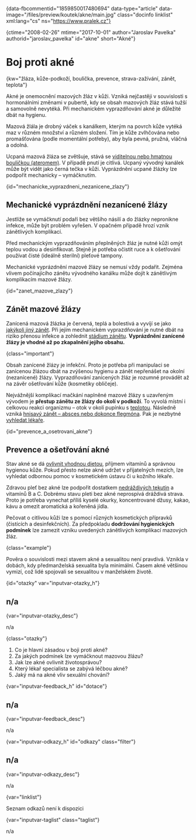 
{data-fbcommentid="1859850017480694" data-type="article" data-image="/files/preview/koutek/akne/main.jpg" class="docinfo linklist" xml:lang="cs" ns="https://www.pralek.cz"}

{ctime="2008-02-26" mtime="2017-10-01" author="Jaroslav Pavelka" authorid="jaroslav_pavelka" id="akne" short="Akné"}

# Boj proti akné

<!-- generated attribute kw by user_udpatekw.sh on 2020-04-26, do not edit -->

{kw="žláza, kůže-podkoží, boulička, prevence, strava-zažívání, zánět, teplota"}

Akné je onemocnění mazových žláz v kůži. Vzniká nejčastěji v souvislosti s hormonálními změnami v pubertě, kdy se obsah mazových žláz stává tužší a samovolně nevytéká. Při mechanickém vyprazdňování akné je důležité dbát na hygienu.

Mazová žlála je drobný váček s kanálkem, kterým na povrch kůže vytéká maz v různém množství a různém složení. Tím je kůže zvlhčována nebo promašťována (podle momentální potřeby), aby byla pevná, pružná, vláčná a odolná.

Ucpaná mazová žláza se zvětšuje, stává se [viditelnou nebo hmatnou bouličkou (ateromem)][1]. V případě pnutí je citlivá. Ucpaný vývodný kanálek může být vidět jako černá tečka v kůži. Vyprázdnění ucpané žlázky lze podpořit mechanicky – vymáčknutím.

{id="mechanicke\_vyprazdneni\_nezanicene_zlazy"}

## Mechanické vyprázdnění nezanícené žlázy

Jestliže se vymáčknutí podaří bez většího násilí a do žlázky nepronikne infekce, může být problém vyřešen. V opačném případě hrozí vznik zánětlivých komplikací.

Před mechanickým vyprazdňováním přeplněných žláz je nutné kůži omýt teplou vodou a desinfikovat. Stejně je potřeba očistit ruce a k ošetřování používat čisté (ideálně sterilní) pleťové tampony.

Mechanické vyprázdnění mazové žlázy se nemusí vždy podařit. Zejména vlivem počínajícího zánětu vývodného kanálku může dojít k zánětlivým komplikacím mazové žlázy.

{id="zanet\_mazove\_zlazy"}

## Zánět mazové žlázy

Zanícená mazová žlázka je červená, teplá a bolestivá a vyvíjí se jako [jakýkoli jiný zánět][2]. Při jejím mechanickém vyprazdňování je nutné dbát na riziko přenosu infekce a zohlednit [stádium zánětu][3]. **Vyprázdnění zanícené žlázy je vhodné až po zkapalnění jejího obsahu.**

{class="important"}

Obsah zanícené žlázy je infekční. Proto je potřeba při manipulaci se zanícenou žlázou dbát na zvýšenou hygienu a zánět nepřenášet na okolní (nezanícené) žlázy. Vyprazdňování zanícených žláz je rozumné provádět až na závěr ošetřování kůže (kosmetiky obličeje).

Nejvážnější komplikací mačkání naplněné mazové žlázy s uzavřeným vývodem je **přestup zánětu ze žlázy do okolí v podkoží**. To vyvolá místní i celkovou reakci organizmu – otok v okolí pupínku s [teplotou][4]. Následně vzniká [hnisavý zánět – absces nebo dokonce flegmóna][3]. Pak je nezbytné [vyhledat lékaře][5].

{id="prevence\_a\_osetrovani_akne"}

## Prevence a ošetřování akné

Stav akné se dá [ovlivnit vhodnou dietou][6], příjmem vitamínů a správnou hygienou kůže. Pokud přesto nelze akné udržet v přijatelných mezích, lze vyhledat odbornou pomoc v kosmetickém ústavu či u kožního lékaře.

Zdravou pleť bez akné lze podpořit dostatkem [nedráždivých tekutin][7] a vitamínů B a C. Dobrému stavu pleti bez akné neprospívá dráždivá strava. Proto je potřeba vynechat příliš kyselé okurky, koncentrované džusy, kakao, kávu a omezit aromatická a kořeněná jídla.

Pečovat o citlivou kůži lze s pomocí různých kosmetických přípravků (čistících a desinfekčních). Za předpokladu **dodržování hygienických podmínek** lze zamezit vzniku uvedených zánětlivých komplikací mazových žláz.

{class="example"}

Pověra o souvislosti mezi stavem akné a sexualitou není pravdivá. Vznikla v dobách, kdy předmanželská sexualita byla minimální. Časem akné většinou vymizí, což lidé spojovali se sexualitou v manželském životě.

{id="otazky" var="inputvar-otazky_h"}

## n/a

{var="inputvar-otazky_desc"}

n/a

{class="otazky"}

  1. Co je hlavní zásadou v boji proti akné?
  2. Za jakých podmínek lze vymáčknout mazovou žlázu?
  3. Jak lze akné ovlivnit životosprávou?
  4. Který lékař specialista se zabývá léčbou akné?
  5. Jaký má na akné vliv sexuální chování?

{var="inputvar-feedback_h" id="dotace"}

## n/a

{var="inputvar-feedback_desc"}

n/a

{var="inputvar-odkazy_h" id="odkazy" class="filter"}

## n/a

{var="inputvar-odkazy_desc"}

n/a

{var="linklist"}

Seznam odkazů není k dispozici

{var="inputvar-taglist" class="taglist"}

n/a

 [1]: nezhoubne_nadory
 [2]: zanet
 [3]: lecba_zanetu
 [4]: teplota
 [5]: nalehavost_lekarskeho_vysetreni
 [6]: stravovaci_navyky
 [7]: prijem_tekutin

